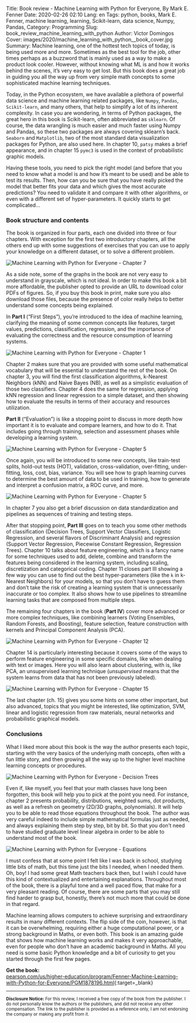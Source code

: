 Title: Book review - Machine Learning with Python for Everyone, By Mark E. Fenner
Date: 2020-02-26 02:10
Lang: en
Tags: python, books, Mark E. Fenner, machine learning, learning, Scikit-learn, data science, Numpy, Pandas,
Category: Programming
Slug: book_review_machine_learning_with_python
Author: Victor Domingos
Cover: images/2020/machine_learning_with_python__book_cover.jpg
Summary: Machine learning, one of the hottest tech topics of today, is being used more and more. Sometimes as the best tool for the job, other times perhaps as a buzzword that is mainly used as a way to make a product look cooler. However, without knowing what ML is and how it works behind the scenes, it’s very easy to get lost. But this book does a great job in guiding you all the way up from very simple math concepts to some sophisticated machine learning techniques.

Today, in the Python ecosystem, we have available a plethora of powerful data science and machine learning related packages, like `Numpy`, `Pandas`, `Scikit-learn`, and many others, that help to simplify a lot of its inherent complexity. In case you are wondering, in terms of Python packages, the great hero in this book is Scikit-learn, often abbreviated as `sklearn`. Of course, the data wrangling is much easier and much faster using Numpy and Pandas, so these two packages are always covering sklearn’s back. `Seaborn` and `Matplotlib`, two of the most standard data visualization packages for Python, are also used here. In chapter 10, `patsy` makes a brief appearance, and in chapter 15 `pymc3` is used in the context of probabilistic graphic models.

Having these tools, you need to pick the right model (and before that you need to know what a model is and how it’s meant to be used) and be able to test its results. Then, how can you be sure that you have really picked the model that better fits your data and which gives the most accurate predictions? You need to validate it and compare it with other algorithms, or even with a different set of hyper-parameters. It quickly starts to get complicated…

### Book structure and contents

The book is organized in four parts, each one divided into three or four chapters. With exception for the first two introductory chapters, all the others end up with some suggestions of exercises that you can use to apply your knowledge on a different dataset, or to solve a different problem.

![Machine Learning with Python for Everyone - Chapter 7]({static}/images/2020/machine_learning_with_python__ch7.jpg)

As a side note, some of the graphs in the book are not very easy to understand in grayscale, which is not ideal. In order to make this book a bit more affordable, the publisher opted to provide an URL to download color PDFs of figures. So, if you buy this book in print, make sure you also download those files, because the presence of color really helps to better understand some concepts being explained.

In **Part I** (“First Steps”), you’re introduced to the idea of machine learning, clarifying the meaning of some common concepts like features, target values, predictions, classification, regression, and the importance of evaluating the correctness and the resource consumption of learning systems. 

![Machine Learning with Python for Everyone - Chapter 1]({static}/images/2020/machine_learning_with_python__ch_1.jpg)

Chapter 2 makes sure that you are provided with some useful mathematical vocabulary that will be essential to understand the rest of the book. On chapter 3, you will find  the first classification algorithms, k-Nearest Neighbors (kNN) and Naive Bayes (NB), as well as a simplistic evaluation of those two classifiers. Chapter 4 does the same for regression, applying kNN regression and linear regression to a simple dataset, and then showing how to evaluate the results in terms of their accuracy and resources utilization.

**Part II** (“Evaluation”) is like a stopping point to discuss in more depth how important it is to evaluate and compare learners, and how to do it. That includes going through training, selection and assessment phases while developing a learning system. 

![Machine Learning with Python for Everyone - Chapter 5]({static}/images/2020/machine_learning_with_python__ch_5.jpg)

Once again, you will be introduced to some new concepts, like train-test splits, hold-out tests (HOT), validation, cross-validation, over-fitting, under-fitting, loss, cost, bias, variance. You will see how to graph learning curves to determine the best amount of data to be used in training, how to generate and interpret a confusion matrix, a ROC curve, and more. 


![Machine Learning with Python for Everyone - Chapter 5]({static}/images/2020/machine_learning_with_python__ch_5b.jpg)

In chapter 7 you also get a brief discussion on data standardization and pipelines as sequences of training and testing steps.

After that stopping point, **Part III** goes on to teach you some other methods of classification (Decision Trees, Support Vector Classifiers, Logistic Regression, and several flavors of Discriminant Analysis) and regression (Support Vector Regression, Piecewise Constant Regression, Regression Trees). Chapter 10 talks about feature engineering, which is a fancy name for some techniques used to add, delete, combine and transform the features being considered in the learning system, including scaling, discretization and categorical coding. Chapter 11 closes part III showing a few way you can use to find out the best hyper-parameters (like the `k` in k-Nearest Neighbors) for your models, so that you don’t have to guess them and don’t take the risk of creating a learning system that is unnecessarily inaccurate or too complex. It also shows how to use pipelines to streamline learning tasks that are composed from multiple steps.


The remaining four chapters in the book (**Part IV**) cover more advanced or more complex techniques, like combining learners (Voting Ensembles, Random Forests, and Boosting), feature selection, feature construction with kernels and Principal Component Analysis (PCA). 

![Machine Learning with Python for Everyone - Chapter 12]({static}/images/2020/machine_learning_with_python__ch12.jpg)

Chapter 14 is particularly interesting because it covers some of the ways to perform feature engineering in some specific domains, like when dealing with text or images. Here you will also learn about clustering, with is, like PCA, an unsupervised learning technique (*unsupervised* means that the system learns from data that has not been previously labeled). 

![Machine Learning with Python for Everyone - Chapter 15]({static}/images/2020/machine_learning_with_python__ch_15.jpg)

The last chapter (ch. 15) gives you some hints on some other important, but also advanced, topics that you might be interested, like optimization, SVM, linear and logistic regression from raw materials, neural networks and probabilistic graphical models.


### Conclusions

What I liked more about this book is the way the author presents each topic, starting with the very basics of the underlying math concepts, often with a fun little story, and then growing all the way up to the higher level machine learning concepts or procedures. 

![Machine Learning with Python for Everyone - Decision Trees]({static}/images/2020/machine_learning_with_python__DecisionTrees.jpg)

Even if, like myself, you feel that your math classes have long been forgotten, this book will help you to pick at the point you need. For instance, chapter 2 presents probability, distributions, weighted sums, dot products, as well as a refresh on geometry (2D/3D graphs, polynomials). It will help you to be able to read those equations throughout the book. The author was very careful indeed to include simple mathematical formulas just as needed, and always explaining them step by step, bit by bit. So that you don’t need to have studied graduate level linear algebra in order to be able to understand most of the book. 

![Machine Learning with Python for Everyone - Equations]({static}/images/2020/machine_learning_with_python__equations.jpg)

I must confess that at some point I felt like I was back in school, studying little bits of math, but this time just the bits I needed, when I needed them. Oh, boy! I had some great Math teachers back then, but I wish I could have this kind of contextualized and entertaining explanations. Throughout most of the book, there is a playful tone and a well paced flow, that make for a very pleasant reading. Of course, there are some parts that you may still find harder to grasp but, honestly, there’s not much more that could be done in that regard.

Machine learning allows computers to achieve surprising and extraordinary results in many different contexts. The flip side of the coin, however, is that it can be overwhelming, requiring  either a huge computational power, or a strong background in Maths, or even both. This book is an amazing guide that shows how machine learning works and makes it very approachable, even for people who don’t have an academic background in Maths. All you need is some basic Python knowledge and a bit of curiosity to get you started through the first few pages.


**Get the book:**  
[pearson.com/us/higher-education/program/Fenner-Machine-Learning-with-Python-for-Everyone/PGM1878196.html](https://www.pearson.com/us/higher-education/program/Fenner-Machine-Learning-with-Python-for-Everyone/PGM1878196.html){:target=_blank}

<hr ><small>
<strong>Disclosure Notice:  </strong>
For this review, I received a free copy of the book from the publisher. I do not personally know the authors or the publishers, and did not receive any other compensation. The link to the publisher is provided as a reference only, I am not endorsing the company or making any profit from it. 
</small>

